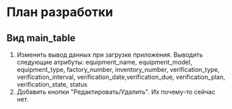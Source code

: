# План разработки

## Вид main_table
 1. Изменить вывод данных при загрузке приложения. Выводить следующие атрибуты: equipment_name, equipment_model, equipment_type, factory_number, inventory_number, verification_type, verification_interval, verification_date,verification_due, verification_plan, verification_state, status
 2. Добавить кнопки "Редактировать/Удалить". Их почему-то сейчас нет.